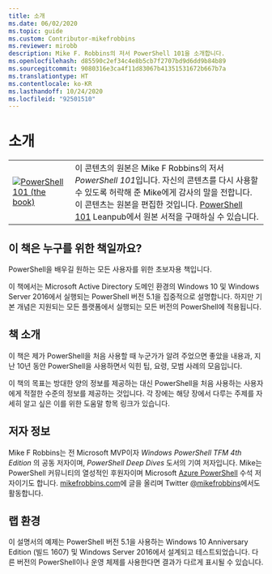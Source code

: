 ```yaml
---
title: 소개
ms.date: 06/02/2020
ms.topic: guide
ms.custom: Contributor-mikefrobbins
ms.reviewer: mirobb
description: Mike F. Robbins의 저서 PowerShell 101을 소개합니다.
ms.openlocfilehash: d85590c2ef34c4e8b5cb7f2707bd9d6dd9b84b89
ms.sourcegitcommit: 9080316e3ca4f11d83067b41351531672b667b7a
ms.translationtype: HT
ms.contentlocale: ko-KR
ms.lasthandoff: 10/24/2020
ms.locfileid: "92501510"
---
```

# <a name="introduction"></a>소개

<table>
  <tr><td>
  <a href="https://leanpub.com/powershell101">
  <img src="media/powershell101-150x194.png" alt="PowerShell 101 (the book)" />
  </a>
  </td>
  <td colspan=2>
이 콘텐츠의 원본은 Mike F Robbins의 저서 <em>PowerShell 101</em>입니다. 자신의 콘텐츠를 다시 사용할 수 있도록 허락해 준 Mike에게 감사의 말을 전합니다. 이 콘텐츠는 원본을 편집한 것입니다. <a href="https://leanpub.com/powershell101">PowerShell 101</a> Leanpub에서 원본 서적을 구매하실 수 있습니다.
  </td></tr>
</table>

## <a name="who-is-this-book-for"></a>이 책은 누구를 위한 책일까요?

PowerShell을 배우길 원하는 모든 사용자를 위한 초보자용 책입니다.

이 책에서는 Microsoft Active Directory 도메인 환경의 Windows 10 및 Windows Server 2016에서 실행되는 PowerShell 버전 5.1을 집중적으로 설명합니다. 하지만 기본 개념은 지원되는 모든 플랫폼에서 실행되는 모든 버전의 PowerShell에 적용됩니다.

## <a name="about-this-book"></a>책 소개

이 책은 제가 PowerShell을 처음 사용할 때 누군가가 알려 주었으면 좋았을 내용과, 지난 10년 동안 PowerShell을 사용하면서 익힌 팁, 요령, 모범 사례의 모음입니다.

이 책의 목표는 방대한 양의 정보를 제공하는 대신 PowerShell을 처음 사용하는 사용자에게 적절한 수준의 정보를 제공하는 것입니다. 각 장에는 해당 장에서 다루는 주제를 자세히 알고 싶은 이를 위한 도움말 항목 링크가 있습니다.

## <a name="about-the-author"></a>저자 정보

Mike F Robbins는 전 Microsoft MVP이자 _Windows PowerShell TFM 4th Edition_ 의 공동 저자이며, _PowerShell Deep Dives_ 도서의 기여 저자입니다. Mike는 PowerShell 커뮤니티의 열성적인 후원자이며 Microsoft [Azure PowerShell][] 수석 저자이기도 합니다. [mikefrobbins.com][]에 글을 올리며 Twitter [@mikefrobbins][]에서도 활동합니다.

## <a name="lab-environment"></a>랩 환경

이 설명서의 예제는 PowerShell 버전 5.1을 사용하는 Windows 10 Anniversary Edition (빌드 1607) 및 Windows Server 2016에서 설계되고 테스트되었습니다. 다른 버전의 PowerShell이나 운영 체제를 사용한다면 결과가 다르게 표시될 수 있습니다.

<!-- link references -->
[@mikefrobbins]: https://twitter.com/mikefrobbins
[mikefrobbins.com]: http://mikefrobbins.com/
[PowerShell 101]: https://leanpub.com/powershell101
[Azure PowerShell]: /powershell/azure
